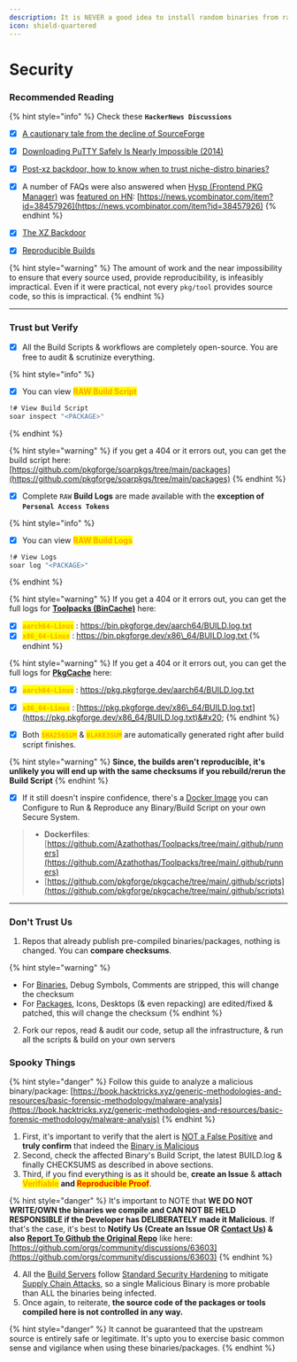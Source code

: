 ```yaml
---
description: It is NEVER a good idea to install random binaries from random sources.
icon: shield-quartered
---
```


# Security

### Recommended Reading

{% hint style="info" %}
Check these **`HackerNews Discussions`**

* [x] [A cautionary tale from the decline of SourceForge](https://news.ycombinator.com/item?id=31110206)
* [x] [Downloading PuTTY Safely Is Nearly Impossible (2014)](https://news.ycombinator.com/item?id=9577861)
* [x] [Post-xz backdoor, how to know when to trust niche-distro binaries?](https://www.reddit.com/r/DistroHopping/comments/1bu5mri/postxz_backdoor_how_to_know_when_to_trust/)
* [x] A number of FAQs were also answered when [Hysp (Frontend PKG Manager)](https://github.com/pwnwriter/hysp) was [featured on HN](https://news.ycombinator.com/item?id=38457926): [https://news.ycombinator.com/item?id=38457926](https://news.ycombinator.com/item?id=38457926)
{% endhint %}

* [x] [The XZ Backdoor](https://gist.github.com/thesamesam/223949d5a074ebc3dce9ee78baad9e27)
* [x] [Reproducible Builds](https://reproducible-builds.org/docs/definition/)

{% hint style="warning" %}
The amount of work and the near impossibility to ensure that every source used, provide reproducibility, is infeasibly impractical. Even if it were practical, not every `pkg/tool` provides source code, so this is impractical.
{% endhint %}

***

### Trust but Verify

* [x] All the Build Scripts & workflows are completely open-source. You are free to audit & scrutinize everything.

{% hint style="info" %}
- [x] You can view <mark style="color:orange;">**RAW Build Script**</mark>

```bash
!# View Build Script
soar inspect "<PACKAGE>"
```
{% endhint %}

{% hint style="warning" %}
if you get a 404 or it errors out, you can get the build script here: [https://github.com/pkgforge/soarpkgs/tree/main/packages](https://github.com/pkgforge/soarpkgs/tree/main/packages)
{% endhint %}

* [x] Complete `RAW` **Build Logs** are made available with the **exception of `Personal Access Tokens`**

{% hint style="info" %}
- [x] You can view <mark style="color:orange;">**RAW Build Logs**</mark>

```bash
!# View Logs
soar log "<PACKAGE>"
```
{% endhint %}

{% hint style="warning" %}
If you get a 404 or it errors out, you can get the full logs for [**Toolpacks (BinCache)**](https://docs.pkgforge.dev/orgs/pkgforge-core/projects/toolpacks-bincache) here:

* [x] <mark style="color:orange;">**`aarch64-Linux`**</mark> :  [https://bin.pkgforge.dev/aarch64/BUILD.log.txt ](https://bin.pkgforge.dev/aarch64/BUILD.log.txt)
* [x] <mark style="color:orange;">**`x86_64-Linux`**</mark> :  [https://bin.pkgforge.dev/x86\_64/BUILD.log.txt ](https://bin.pkgforge.dev/x86_64/BUILD.log.txt)
{% endhint %}

{% hint style="warning" %}
If you get a 404 or it errors out, you can get the full logs for [**PkgCache**](https://docs.pkgforge.dev/orgs/pkgforge-core/projects/pkgcache) here:

* [x] <mark style="color:orange;">**`aarch64-Linux`**</mark> :  [https://pkg.pkgforge.dev/aarch64/BUILD.log.txt ](https://pkg.pkgforge.dev/aarch64/BUILD.log.txt)
* [x] <mark style="color:orange;">**`x86_64-Linux`**</mark> :  [https://pkg.pkgforge.dev/x86\_64/BUILD.log.txt](https://pkg.pkgforge.dev/x86_64/BUILD.log.txt)&#x20;
{% endhint %}

* [x] Both <mark style="color:orange;">**`SHA256SUM`**</mark> & <mark style="color:orange;">**`BLAKE3SUM`**</mark> are automatically generated right after build script finishes.

{% hint style="warning" %}
**Since, the builds aren't reproducible, it's unlikely you will end up with the same checksums if you rebuild/rerun the Build Script**
{% endhint %}

* [x] If it still doesn't inspire confidence, there's a [Docker Image](https://docs.pkgforge.dev/orgs/pkgforge-core/projects/toolpacks-bincache/faq#setup-and-configure-local-build-environment) you can Configure to Run & Reproduce any Binary/Build Script on your own Secure System.

> - **Dockerfiles**: [https://github.com/Azathothas/Toolpacks/tree/main/.github/runners](https://github.com/Azathothas/Toolpacks/tree/main/.github/runners)
> - [https://github.com/pkgforge/pkgcache/tree/main/.github/scripts](https://github.com/pkgforge/pkgcache/tree/main/.github/scripts)

***

### Don't Trust Us

1. Repos that already publish pre-compiled binaries/packages, nothing is changed. You can **compare checksums**.

{% hint style="warning" %}
* For [Binaries](../../formats/binaries/), Debug Symbols, Comments are stripped, this will change the checksum
* For [Packages](../../formats/packages/), Icons, Desktops (& even repacking) are edited/fixed & patched, this will change the checksum&#x20;
{% endhint %}

2. Fork our repos, read & audit our code, setup all the infrastructure, & run all the scripts & build on your own servers



### Spooky Things

{% hint style="danger" %}
Follow this guide to analyze a malicious binary/package: [https://book.hacktricks.xyz/generic-methodologies-and-resources/basic-forensic-methodology/malware-analysis](https://book.hacktricks.xyz/generic-methodologies-and-resources/basic-forensic-methodology/malware-analysis)
{% endhint %}

1. First, it's important to verify that the alert is [NOT a False Positive](https://web.archive.org/web/2/https://www.majorgeeks.com/content/page/how_to_tell_the_difference_between_a_virus_and_a_false_positive.html) and **truly confirm** that indeed the [Binary is Malicious](https://www.reddit.com/r/linux4noobs/comments/18pbfv1/how_can_i_determine_a_elf_executable_is_malicious/)
2. Second, check the affected Binary's Build Script, the latest BUILD.log & finally CHECKSUMS as described in above sections.
3. Third, if you find everything is as it should be, **create an Issue** & **attach&#x20;**<mark style="color:orange;">**Verifiable**</mark>**&#x20;and&#x20;**<mark style="color:red;">**Reproducible Proof**</mark>.

{% hint style="danger" %}
It's important to NOTE that **WE DO NOT WRITE/OWN the binaries we compile and CAN NOT BE HELD RESPONSIBLE if the Developer has DELIBERATELY made it Malicious**. If that's the case, it's best to **Notify Us (Create an Issue OR** [**Contact Us**](https://docs.pkgforge.dev/contact)**) & also** [**Report To Github the Original Repo**](https://docs.github.com/en/communities/maintaining-your-safety-on-github/reporting-abuse-or-spam) like here: [https://github.com/orgs/community/discussions/63603](https://github.com/orgs/community/discussions/63603)
{% endhint %}

4. All the [Build Servers](../pkgforge-edge/infra.md) follow [Standard Security Hardening](https://docs.github.com/en/actions/security-for-github-actions/security-guides/security-hardening-for-github-actions) to mitigate [Supply Chain Attacks](https://docs.github.com/en/code-security/supply-chain-security/understanding-your-software-supply-chain/about-supply-chain-security), so a single Malicious Binary is more probable than ALL the binaries being infected.
5. Once again, to reiterate, **the source code of the packages or tools compiled here is not controlled in any way.**&#x20;

{% hint style="danger" %}
It cannot be guaranteed that the upstream source is entirely safe or legitimate. It's upto you to exercise basic common sense and vigilance when using these binaries/packages.
{% endhint %}
